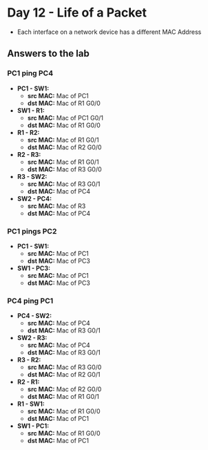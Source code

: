 # Day 12 - Life of a Packet

- Each interface on a network device has a different MAC Address

## Answers to the lab

### PC1 ping PC4

- **PC1 - SW1:** 
    - **src MAC:** Mac of PC1 
    - **dst MAC:** Mac of R1 G0/0
- **SW1 - R1:** 
    - **src MAC:** Mac of PC1 G0/1
    - **dst MAC:** Mac of R1 G0/0
- **R1 - R2:** 
    - **src MAC:** Mac of R1 G0/1
    - **dst MAC:** Mac of R2 G0/0
- **R2 - R3:** 
    - **src MAC:** Mac of R1 G0/1
    - **dst MAC:** Mac of R3 G0/0
- **R3 - SW2:** 
    - **src MAC:** Mac of R3 G0/1
    - **dst MAC:** Mac of PC4
- **SW2 - PC4:** 
    - **src MAC:** Mac of R3
    - **dst MAC:** Mac of PC4

### PC1 pings PC2
- **PC1 - SW1:** 
    - **src MAC:** Mac of PC1
    - **dst MAC:** Mac of PC3
- **SW1 - PC3:** 
    - **src MAC:** Mac of PC1
    - **dst MAC:** Mac of PC3

### PC4 ping PC1
- **PC4 - SW2:** 
    - **src MAC:** Mac of PC4
    - **dst MAC:** Mac of R3 G0/1
- **SW2 - R3:** 
    - **src MAC:** Mac of PC4
    - **dst MAC:** Mac of R3 G0/1
- **R3 - R2:** 
    - **src MAC:** Mac of R3 G0/0
    - **dst MAC:** Mac of R2 G0/1
- **R2 - R1:** 
    - **src MAC:** Mac of R2 G0/0
    - **dst MAC:** Mac of R1 G0/1
- **R1 - SW1:** 
    - **src MAC:** Mac of R1 G0/0
    - **dst MAC:** Mac of PC1
- **SW1 - PC1:** 
    - **src MAC:** Mac of R1 G0/0
    - **dst MAC:** Mac of PC1 